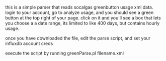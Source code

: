 this is a simple parser that reads socalgas greenbutton usage xml data. login to your account, go to analyze usage, and you should see a green button at the top right of your page. click on it and you'll see a box that lets you choose a a date range, its limited to like 400 days, but contains hourly usage.

once you have downloaded the file, edit the parse script, and set your influxdb account creds

execute the script by running greenParse.pl filename.xml

